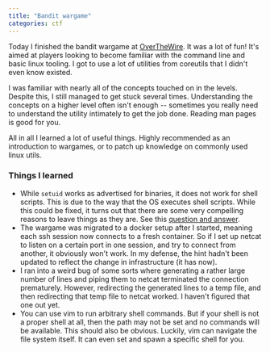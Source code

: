 ```yaml
---
title: "Bandit wargame"
categories: ctf
---
```


Today I finished the bandit wargame at [OverTheWire](https://overthewire.org). It was a lot of fun! It's aimed at players looking to become familiar with the command line and basic linux tooling. I got to use a lot of utilities from coreutils that I didn't even know existed.

I was familiar with nearly all of the concepts touched on in the levels. Despite this, I still managed to get stuck several times. Understanding the concepts on a higher level often isn't enough -- sometimes you really need to understand the utility intimately to get the job done. Reading man pages is good for you.

All in all I learned a lot of useful things. Highly recommended as an introduction to wargames, or to patch up knowledge on commonly used linux utils.

### Things I learned

* While `setuid` works as advertised for binaries, it does not work for shell scripts. This is due to the way that the OS executes shell scripts. While this could be fixed, it turns out that there are some very compelling reasons to leave things as they are. See this [question and answer](http://www.faqs.org/faqs/unix-faq/faq/part4/section-7.html).
* The wargame was migrated to a docker setup after I started, meaning each ssh session now connects to a fresh container. So if I set up netcat to listen on a certain port in one session, and try to connect from another, it obviously won't work. In my defense, the hint hadn't been updated to reflect the change in infrastructure (it has now).
* I ran into a weird bug of some sorts where generating a rather large number of lines and piping them to netcat terminated the connection prematurely. However, redirecting the generated lines to a temp file, and then redirecting that temp file to netcat worked. I haven't figured that one out yet.
* You can use vim to run arbitrary shell commands. But if your shell is not a proper shell at all, then the path may not be set and no commands will be available. This should also be obvious. Luckily, vim can navigate the file system itself. It can even set and spawn a specific shell for you.
